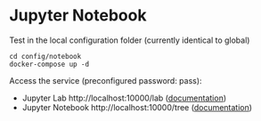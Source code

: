 # Jupyter Notebook

Test in the local configuration folder (currently identical to global)

```shell
cd config/notebook
docker-compose up -d
```

Access the service (preconfigured password: pass):
* Jupyter Lab http://localhost:10000/lab ([documentation](https://jupyterlab.readthedocs.io/en/latest/user/interface.html))
* Jupyter Notebook http://localhost:10000/tree ([documentation](https://jupyter-notebook.readthedocs.io/en/latest/))